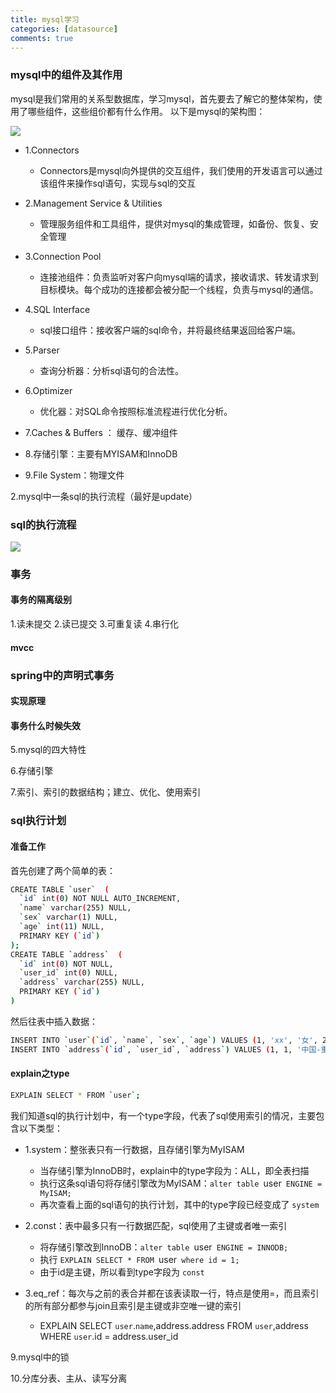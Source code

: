 ```yaml
---
title: mysql学习
categories: [datasource]
comments: true
---
```


### mysql中的组件及其作用
mysql是我们常用的关系型数据库，学习mysql，首先要去了解它的整体架构，使用了哪些组件，这些组价都有什么作用。
以下是mysql的架构图：

![](https://aries-cy.github.io/assets/note_img/mysql.png)

* 1.Connectors
    * Connectors是mysql向外提供的交互组件，我们使用的开发语言可以通过该组件来操作sql语句，实现与sql的交互

* 2.Management Service & Utilities
    * 管理服务组件和工具组件，提供对mysql的集成管理，如备份、恢复、安全管理

* 3.Connection Pool
    * 连接池组件：负责监听对客户向mysql端的请求，接收请求、转发请求到目标模块。每个成功的连接都会被分配一个线程，负责与mysql的通信。
 
* 4.SQL Interface
    * sql接口组件：接收客户端的sql命令，并将最终结果返回给客户端。

* 5.Parser
    * 查询分析器：分析sql语句的合法性。

* 6.Optimizer
    * 优化器：对SQL命令按照标准流程进行优化分析。

* 7.Caches & Buffers ： 缓存、缓冲组件

* 8.存储引擎：主要有MYISAM和InnoDB

* 9.File System：物理文件

2.mysql中一条sql的执行流程（最好是update）
### sql的执行流程
![](https://aries-cy.github.io/assets/note_img/sql.png)

### 事务
#### 事务的隔离级别
1.读未提交
2.读已提交
3.可重复读
4.串行化

#### mvcc

### spring中的声明式事务
#### 实现原理
#### 事务什么时候失效
5.mysql的四大特性

6.存储引擎

7.索引、索引的数据结构；建立、优化、使用索引

### sql执行计划
#### 准备工作
首先创建了两个简单的表：
```bash
CREATE TABLE `user`  (
  `id` int(0) NOT NULL AUTO_INCREMENT,
  `name` varchar(255) NULL,
  `sex` varchar(1) NULL,
  `age` int(11) NULL,
  PRIMARY KEY (`id`)
);
CREATE TABLE `address`  (
  `id` int(0) NOT NULL,
  `user_id` int(0) NULL,
  `address` varchar(255) NULL,
  PRIMARY KEY (`id`)
)
```

然后往表中插入数据：
```bash
INSERT INTO `user`(`id`, `name`, `sex`, `age`) VALUES (1, 'xx', '女', 27);
INSERT INTO `address`(`id`, `user_id`, `address`) VALUES (1, 1, '中国-重庆');
```

#### explain之type
```bash
EXPLAIN SELECT * FROM `user`;
```
我们知道sql的执行计划中，有一个type字段，代表了sql使用索引的情况，主要包含以下类型：
* 1.system：整张表只有一行数据，且存储引擎为MyISAM
    * 当存储引擎为InnoDB时，explain中的type字段为：ALL，即全表扫描
    * 执行这条sql语句将存储引擎改为MyISAM：`alter table `user` ENGINE = MyISAM;`
    * 再次查看上面的sql语句的执行计划，其中的type字段已经变成了 `system`

* 2.const：表中最多只有一行数据匹配，sql使用了主键或者唯一索引
    * 将存储引擎改到InnoDB：`alter table `user` ENGINE = INNODB;`
    * 执行 `EXPLAIN SELECT * FROM `user` where id = 1;`
    * 由于id是主键，所以看到type字段为 `const`

* 3.eq_ref：每次与之前的表合并都在该表读取一行，特点是使用=，而且索引的所有部分都参与join且索引是主键或非空唯一键的索引
    * EXPLAIN SELECT `user`.`name`,address.address FROM `user`,address WHERE `user`.id = address.user_id 
    

9.mysql中的锁

10.分库分表、主从、读写分离